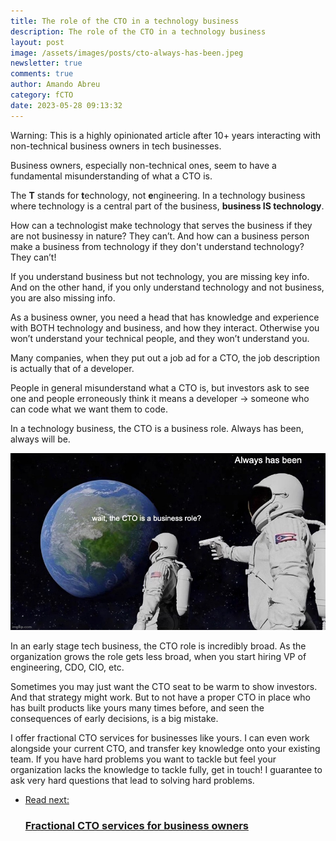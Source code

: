 ```yaml
---
title: The role of the CTO in a technology business
description: The role of the CTO in a technology business
layout: post
image: /assets/images/posts/cto-always-has-been.jpeg
newsletter: true
comments: true
author: Amando Abreu
category: fCTO
date: 2023-05-28 09:13:32
---
```

Warning: This is a highly opinionated article after 10+ years interacting with non-technical business owners in tech businesses.


Business owners, especially non-technical ones, seem to have a fundamental misunderstanding of what a CTO is.

The **T** stands for **t**echnology, not **e**ngineering. In a technology business where technology is a central part of the business, **business IS technology**.

How can a technologist make technology that serves the business if they are not businessy in nature? They can’t. And how can a business person make a business from technology if they don't understand technology? They can’t!

If you understand business but not technology, you are missing key info. And on the other hand, if you only understand technology and not business, you are also missing info.

As a business owner, you need a head that has knowledge and experience with BOTH technology and business, and how they interact. Otherwise you won’t understand your technical people, and they won’t understand you.

Many companies, when they put out a job ad for a CTO, the job description is actually that of a developer.

People in general misunderstand what a CTO is, but investors ask to see one and people erroneously think it means a developer -> someone who can code what we want them to code.

In a technology business, the CTO is a business role. Always has been, always will be.

![ff](/assets/images/posts/cto-always-has-been.jpeg)

In an early stage tech business, the CTO role is incredibly broad. As the organization grows the role gets less broad, when you start hiring VP of engineering, CDO, CIO, etc.

Sometimes you may just want the CTO seat to be warm to show investors. And that strategy might work. But to not have a proper CTO in place who has built products like yours many times before, and seen the consequences of early decisions, is a big mistake.

I offer fractional CTO services for businesses like yours. I can even work alongside your current CTO, and transfer key knowledge onto your existing team. If you have hard problems you want to tackle but feel your organization lacks the knowledge to tackle fully, get in touch! I guarantee to ask very hard questions that lead to solving hard problems.

<ul class="listing">
    <li class="listing__li">
        <a class="listing__link block" href="/fractional-cto/">
            <div class="listing__item">
                <div class="listing__type">Read next:</div>
                <h3 class="listing__title">Fractional CTO services for business owners</h3>
            </div>
        </a>
    </li>
</ul>